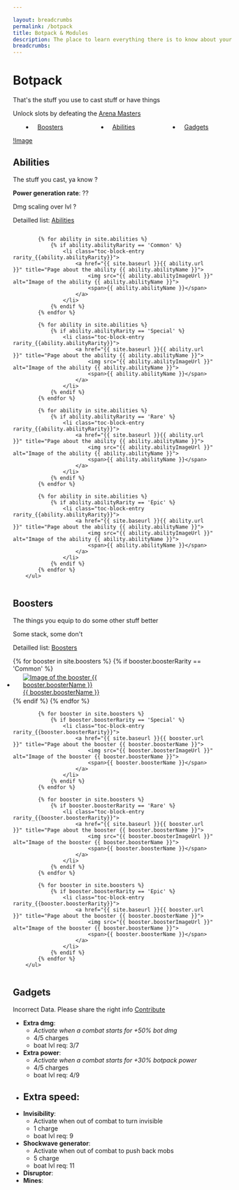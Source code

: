 ```yaml
---

layout: breadcrumbs
permalink: /botpack
title: Botpack & Modules
description: The place to learn everything there is to know about your Botpack and its Modules!
breadcrumbs:
---
```


# Botpack

<div markdown="1" class=" ghcms ghcms-intro">

That's the stuff you use to cast stuff or have things

Unlock slots by defeating the [Arena Masters](https://www.botworld.wiki/arena-masters)

</div>

<div class="botpack">
	<ul class="toc-block-list links">
	    <li class="toc-block-entry"><a href="https://www.botworld.wiki/botpack#boosters">Boosters</a></li>
	    <li class="toc-block-entry"><a href="https://www.botworld.wiki/botpack#abilities">Abilities</a></li>
	    <li class="toc-block-entry"><a href="https://www.botworld.wiki/botpack#gadgets">Gadgets</a></li>
	 </ul>
</div>

[!Image](https://cdn.discordapp.com/attachments/917809790284079114/921889201379758101/Screenshot_20211218-231814_Botworld.jpg)



## Abilities

<div markdown="1" class=" ghcms ghcms-abilities">

The stuff you cast, ya know ?

**Power generation rate**: ??

Dmg scaling over lvl ?

Detailled list: [Abilities](https://www.botworld.wiki/abilities)

</div>

<style type="text/css">

	.botpack .toc-block-list{
		padding: 0px;
		display: flex;
		flex-wrap: wrap;
		flex-direction: row;
		padding: 0 40px 0 0px;
	}
	.botpack .toc-block-entry {
		flex-grow: 1;
		min-width: 50px;
		max-width: 300px;
		width:  auto;
		padding: 0 20px;
		margin: 3px;
	}
	.botpack .toc-block-entry img {margin-right: 10px;}

	.toc-block-list.links { padding: 0px; }
	.toc-block-list.links .toc-block-entry{
		margin: 0 auto;
		flex-grow: 0;
		padding: 0 10px;
	}
</style>


<div class="botpack">
        <ul class="toc-block-list">

            {% for ability in site.abilities %}
                {% if ability.abilityRarity == 'Common' %}
                    <li class="toc-block-entry rarity_{{ability.abilityRarity}}">
                        <a href="{{ site.baseurl }}{{ ability.url }}" title="Page about the ability {{ ability.abilityName }}">
                            <img src="{{ ability.abilityImageUrl }}" alt="Image of the ability {{ ability.abilityName }}">
                            <span>{{ ability.abilityName }}</span>
                        </a>
                    </li>
                {% endif %}
            {% endfor %}

            {% for ability in site.abilities %}
                {% if ability.abilityRarity == 'Special' %}
                    <li class="toc-block-entry rarity_{{ability.abilityRarity}}">
                        <a href="{{ site.baseurl }}{{ ability.url }}" title="Page about the ability {{ ability.abilityName }}">
                            <img src="{{ ability.abilityImageUrl }}" alt="Image of the ability {{ ability.abilityName }}">
                            <span>{{ ability.abilityName }}</span>
                        </a>
                    </li>
                {% endif %}
            {% endfor %}

            {% for ability in site.abilities %}
                {% if ability.abilityRarity == 'Rare' %}
                    <li class="toc-block-entry rarity_{{ability.abilityRarity}}">
                        <a href="{{ site.baseurl }}{{ ability.url }}" title="Page about the ability {{ ability.abilityName }}">
                            <img src="{{ ability.abilityImageUrl }}" alt="Image of the ability {{ ability.abilityName }}">
                            <span>{{ ability.abilityName }}</span>
                        </a>
                    </li>
                {% endif %}
            {% endfor %}

            {% for ability in site.abilities %}
                {% if ability.abilityRarity == 'Epic' %}
                    <li class="toc-block-entry rarity_{{ability.abilityRarity}}">
                        <a href="{{ site.baseurl }}{{ ability.url }}" title="Page about the ability {{ ability.abilityName }}">
                            <img src="{{ ability.abilityImageUrl }}" alt="Image of the ability {{ ability.abilityName }}">
                            <span>{{ ability.abilityName }}</span>
                        </a>
                    </li>
                {% endif %}
            {% endfor %}
        </ul>

</div>




## Boosters


<div markdown="1" class=" ghcms ghcms-boosters">

The things you equip to do some other stuff better

Some stack, some don't

Detailled list: [Boosters](https://www.botworld.wiki/boosters)


</div>

<div class="botpack">
        <ul class="toc-block-list">
            {% for booster in site.boosters %}
                {% if booster.boosterRarity == 'Common' %}
                    <li class="toc-block-entry rarity_{{booster.boosterRarity}}">
                        <a href="{{ site.baseurl }}{{ booster.url }}" title="Page about the booster {{ booster.boosterName }}">
                            <img src="{{ booster.boosterImageUrl }}" alt="Image of the booster {{ booster.boosterName }}">
                            <span>{{ booster.boosterName }}</span>
                        </a>
                    </li>
                {% endif %}
            {% endfor %}

            {% for booster in site.boosters %}
                {% if booster.boosterRarity == 'Special' %}
                    <li class="toc-block-entry rarity_{{booster.boosterRarity}}">
                        <a href="{{ site.baseurl }}{{ booster.url }}" title="Page about the booster {{ booster.boosterName }}">
                            <img src="{{ booster.boosterImageUrl }}" alt="Image of the booster {{ booster.boosterName }}">
                            <span>{{ booster.boosterName }}</span>
                        </a>
                    </li>
                {% endif %}
            {% endfor %}

            {% for booster in site.boosters %}
                {% if booster.boosterRarity == 'Rare' %}
                    <li class="toc-block-entry rarity_{{booster.boosterRarity}}">
                        <a href="{{ site.baseurl }}{{ booster.url }}" title="Page about the booster {{ booster.boosterName }}">
                            <img src="{{ booster.boosterImageUrl }}" alt="Image of the booster {{ booster.boosterName }}">
                            <span>{{ booster.boosterName }}</span>
                        </a>
                    </li>
                {% endif %}
            {% endfor %}

            {% for booster in site.boosters %}
                {% if booster.boosterRarity == 'Epic' %}
                    <li class="toc-block-entry rarity_{{booster.boosterRarity}}">
                        <a href="{{ site.baseurl }}{{ booster.url }}" title="Page about the booster {{ booster.boosterName }}">
                            <img src="{{ booster.boosterImageUrl }}" alt="Image of the booster {{ booster.boosterName }}">
                            <span>{{ booster.boosterName }}</span>
                        </a>
                    </li>
                {% endif %}
            {% endfor %}
        </ul>

</div>

## Gadgets


<div markdown="1" class=" ghcms ghcms-gadgets">

Incorrect Data. Please share the right info [Contribute](/contribute#tbw)

- **Extra dmg**:
	- *Activate when a combat starts for +50% bot dmg* 
	- 4/5 charges
	- boat lvl req: 3/7
- **Extra power**:
	- *Activate when a combat starts for +30% botpack power* 
	- 4/5 charges
	- boat lvl req: 4/9
- **Extra speed**:
	-
- **Invisibility**:
	- Activate when out of combat to turn invisible
	- 1 charge
	- boat lvl req: 9
- **Shockwave generator**:
	- Activate when out of combat to push back mobs
	- 5 charge
	- boat lvl req: 11
- **Disruptor**:
- **Mines**:
</div>

